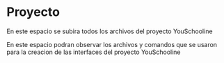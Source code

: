 # Proyecto
En este espacio se subira todos los archivos del proyecto YouSchooline

En este espacio podran observar los archivos y comandos que se usaron para la creacion de las interfaces del proyecto YouSchooline
